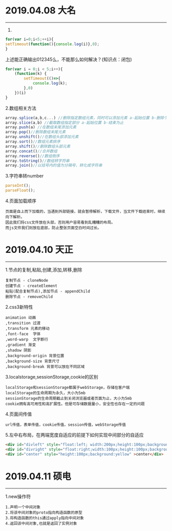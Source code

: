# 2019.04.08 大名
-----
1.
```js
for(var i=0;i<5;++i){
setTimeout(function(){console.log(i)},0);
}
```
上述能正确输出012345么，不能那么如何解决？(知识点：闭包)

```js
for(var i = 0;i < 5;i++){
    (function(k) {
        setTimeout(()=>{
            console.log(k);
        },0)
    })(i)
}
```

2.数组相关方法

```js
array.splice(a,b,c...) //删除指定数组元素，同时可以添加元素 a-起始位置 b-删除个数 c...-添加元素
array.slice(a,b) //截取数组指定部分 a-起始位置 b-结束为止
array.push(a) //在数组末尾添加元素
array.pop()//删除数组末尾元素
array.unshift()//在数组头部添加元素
array.sort()//数组元素排序
array.shift()//删除数组头部元素
array.concat()//合并数组
array.reverse()//数组倒序
array.toString()//数组转字符串
array.join()//以括号内的值为分隔号，转化成字符串
```

3.字符串转number

```js
parseInt();
parseFloat();
```

4.页面加载顺序

    页面是自上而下加载的，当遇到外部链接，就会暂停解析，下载文件，当文件下载结束时，继续向下解析。
    因此我们将css文件放在头部，否则用户容易看到乱糟糟的布局。
    而js文件我们则放在底部，防止整张页面空白时间过长。    

# 2019.04.10 天正
-----
1.节点的复制,粘贴,创建,添加,转移,删除

    复制节点 - cloneNode 
    创建节点 - createElement
    粘贴(配合复制节点),添加节点 - appendChild
    删除节点 - removeChild
    
2.css3新特性

    animation 动画
    ,transition 过渡
    ,transform 元素的移动
    ,font-face  字体
    ,word-warp  文字断行
    ,gradient 渐变
    ,shadow 阴影
    ,background-origin 背景位置
    ,background-size 背景尺寸
    ,background-break 背景可以放在不同区域
    
3.localstorage,sessionStorage,cookie的区别

    localStorage和sessionStorage都属于webStorage，存储在客户端
    localStorage的生命周期为永久，大小为5mb
    sessionStorage的生命周期截止到关闭浏览器或者页面为止，大小为5mb
    cookie拥有高可用性和高扩展性。但是可存储数据量小，安全性也存在一定的问题

4.页面间传值

    url传值，表单传值，cookie传值，session传值，webStorage传值
    
5.左中右布局，在两端宽度自适应的前提下如何实现中间部分的自适应

```html
<div id="divleft" style="float:left; width:200px;height:100px;background:red;">left</div>
<div id="divright" style="float:right;width:100px;height:100px;background:blue;">right</div>
<div id="center" style="height:100px;background:yellow" >center</div>
```

# 2019.04.11 硕电
------
1.new操作符
    
    1.声明一个中间对象
    2.将该中间对象的proto指向构造函数的原型
    3.将构造函数的this通过apply指向中间对象
    4.返回该中间对象,也就是返回了实例对象